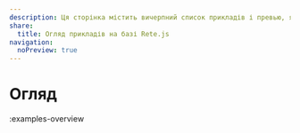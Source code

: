 ```yaml
---
description: Ця сторінка містить вичерпний список прикладів і превью, які демонструють різні типи редакторів вузлів або візуальних воркфлоу, створених за допомогою Rete.js
share:
  title: Огляд прикладів на базі Rete.js
navigation:
  noPreview: true
---
```


# Огляд

:examples-overview
